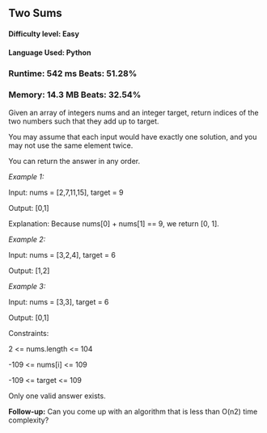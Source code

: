 ## Two Sums

#### **Difficulty level:** Easy

#### **Language Used:** Python

### Runtime: 542 ms **Beats: 51.28%**
### Memory: 14.3 MB **Beats: 32.54%**

Given an array of integers nums and an integer target, return indices of the two numbers such that they add up to target.

You may assume that each input would have exactly one solution, and you may not use the same element twice.

You can return the answer in any order.

 

_Example 1:_

Input: nums = [2,7,11,15], target = 9

Output: [0,1]

Explanation: Because nums[0] + nums[1] == 9, we return [0, 1].

_Example 2:_

Input: nums = [3,2,4], target = 6

Output: [1,2]

_Example 3:_

Input: nums = [3,3], target = 6

Output: [0,1]
 

Constraints:

2 <= nums.length <= 104

-109 <= nums[i] <= 109

-109 <= target <= 109

Only one valid answer exists.
 

**Follow-up:** Can you come up with an algorithm that is less than O(n2) time complexity?